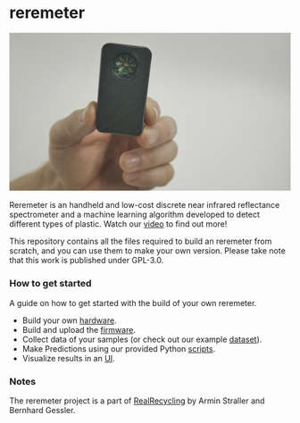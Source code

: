 # reremeter

![Picture of reremeter](images/handheld_plastic_type_sensor_reremeter.jpeg)

Reremeter is an handheld and low-cost discrete near infrared reflectance spectrometer and a machine learning algorithm developed to detect different types of plastic. Watch our [video](https://www.youtube.com/watch?v=hrVgNUm2_Jo) to find out more!

This repository contains all the files required to build an reremeter from scratch, and you can use them to make your own version. Please take note that this work is published under GPL-3.0. 

### How to get started
A guide on how to get started with the build of your own reremeter.
- Build your own [hardware](./hardware).
- Build and upload the [firmware](./firmware).
- Collect data of your samples (or check out our example [dataset](./data)).
- Make Predictions using our provided Python [scripts](./software).
- Visualize results in an [UI](./webapp).

### Notes
The reremeter project is a part of [RealRecycling](https://re-re.org) by Armin Straller and Bernhard Gessler. 
